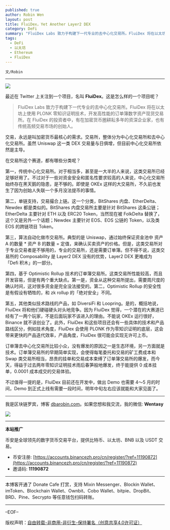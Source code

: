 ```yaml
---
published: true
author: Robin Wen
layout: post
title: FluiDex，Yet Another Layer2 DEX
category: DeFi
summary: "FluiDex Labs 致力于构建下一代专业的去中心化交易所。FluiDex 将在以太坊上使用 PLONK 零知识证明技术，开发高性能的订单簿数字资产现货交易所。在 FluiDex 的投资者中，有在加密货币圈耕耘多年的资深企业家，也有传统高频交易市场的创始人。不过值得一提的是，FluiDex 目前还在开发中，做出 Demo 也需要 4～5 月的时间，Demo 到正式上线有需要一段时间，明年中旬左右应该就能和大家见面了。"
tags:
  - DeFi
  - 以太坊
  - Ethereum
  - FluiDex
---
```


`文/Robin`

***

![](https://cdn.dbarobin.com/nu7v6hi.png)

最近在 Twitter 上关注到一个项目，名叫 **FluiDex**。这是怎么样的一个项目呢？

> FluiDex Labs 致力于构建下一代专业的去中心化交易所。FluiDex 将在以太坊上使用 PLONK 零知识证明技术，开发高性能的订单簿数字资产现货交易所。在 FluiDex 的投资者中，有在加密货币圈耕耘多年的资深企业家，也有传统高频交易市场的创始人。

交易，永远是叫加密货币最核心的需求。交易所，整体分为中心化交易所和去中心化交易所。虽然 Uniswap 这一类 DEX 交易量与日俱增，但目前中心化交易所依然是主导。

在交易所这个赛道，都有哪些分类呢？

第一，传统中心化交易所。对于相当多，甚至是一大半的人来说，这类交易所已经足够好用了。不过对于一些对资金安全和匿名性要求较高的人来说，中心化交易所始终存在黑天鹅的隐患，是不够的。即使是 OKEx 这样的大交易所，不久前也发生了因为创始人失联一个多月没法提币的事情。

第二，单链支持，交易撮合上链。这一个分类，BitShares 内盘、EtherDelta、Newdex 都是类似的。BitShares 内盘交易所主要是针对 BitShares 这条公链；EtherDelta 主要针对 ETH 以及 ERC20 Token，当然现在被 FolkDelta 替换了，这个又是另外一个话题；Newdex 主要针对 EOS、EOS 公链的 Token，以及类 EOS 的跨链项目 Token。

第三，算法自动化做市交易所。典型的是 Uniswap，通过始终保证资金池中 资产 A 的数量 * 资产 B 的数量 = 定值，来确认买卖资产的价格。但是，这类交易所对于专业交易者是不够用的，专业的交易所，还是需要订单簿。但不得不说，这类交易所的 Composability 是 Layer2 DEX 没有的优势，Layer2 DEX 更难成为「Defi 积木」的一部分。

第四，基于 Optimistic Rollup 技术的订单簿交易所。这类交易所性能较高，而且开发容易，但是有两个重大缺点。第一是，资金从这种交易所提出，需要周尺度的确认时间，这对很多资金是完全没法接受的。第二，Optimistic Rollup 的安全性是有假设有牺牲的，和 zk rollup 的「绝对安全」不同。

第五，其他类似技术路线的产品，如 DiversiFi 和 Loopring。是的，概括地说，FluiDex 将和他们硬碰硬头对头地竞争。因为 FluiDex 觉得，一个潜在的大赛道已经有了一两个玩家，不是后面玩家不该进入的理由。不能说 OKEx 运行很好，Binance 就不该创业了。此外，FluiDex 和这些项目还会有一些具体的技术和产品路线区分，例如技术角度，FluiDex 会使用 PLONK 作为零知识证明的底层，这会带来更快的产品迭代效率，产品角度，FluiDex 很可能会实现无许可上币。

订单簿去中心化交易所比较小众，没有爆发的原因之一是生态环境，另一方面就是技术。订单簿交易所的早期简单实现，会使得每笔委托和交易的矿工费成本和 Swap 类交易所相当，昂贵的挂单和交易成本束缚了订单簿交易所的爆发，而今天，得益于过去两年零知识证明技术雨后春笋般地爆发，终于能提供 0 成本挂单，0.0001 成本成交的交易体验。

不过值得一提的是，FluiDex 目前还在开发中，做出 Demo 也需要 4～5 月的时间，Demo 到正式上线有需要一段时间，明年中旬左右应该就能和大家见面了。

***

我是区块链罗宾，博客 [dbarobin.com](https://dbarobin.com/)。如果您想和我交流，我的微信: **Wentasy**

![](https://cdn.dbarobin.com/v4yywe2.png)

***

**本站推广**

币安是全球领先的数字货币交易平台，提供比特币、以太坊、BNB 以及 USDT 交易。

* 币安注册: [https://accounts.binancezh.pro/cn/register/?ref=11190872](https://accounts.binancezh.pro/cn/register/?ref=11190872)
* 邀请码: **11190872**

***

本博客开通了 Donate Cafe 打赏，支持 Mixin Messenger、Blockin Wallet、imToken、Blockchain Wallet、Ownbit、Cobo Wallet、bitpie、DropBit、BRD、Pine、Secrypto 等任意钱包扫码转账。

<center>
    <div class="--donate-button"
         data-button-id="f8b9df0d-af9a-460d-8258-d3f435445075"
    ></div>
</center>

***

–EOF–

版权声明：[自由转载-非商用-非衍生-保持署名（创意共享4.0许可证）](http://creativecommons.org/licenses/by-nc-nd/4.0/deed.zh)